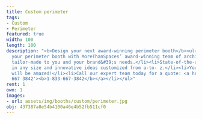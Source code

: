 ```yaml
---
title: Custom perimeter
tags:
- Custom
- Perimeter
featured: true
width: 100
length: 100
description: "<b>Design your next award-winning perimeter booth</b><ul><li>Create
  your perimeter booth with MoreThanSpaces’ award-winning team of architects and designers.</li><li>100%
  tailor-made to you and your brand&#39;s needs.</li><li>State-of-the-art materials
  in any size and innovative ideas customized from a-to- z.</li><li>You and your customers
  will be amazed!</li><li>Call our expert team today for a quote: <a href='tel:1 833
  667 3842'><b>1-833-667-3842</b></a></li></ul>"
rent: 1
own: 1
images:
- url: assets/img/booths/custom/perimeter.jpg
obj: 437387a8e54b4100a46e4b52fb511cf0
---
```


